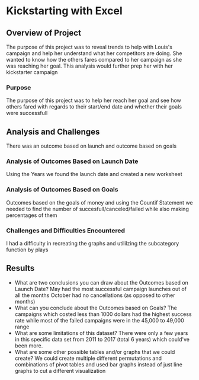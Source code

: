 # Kickstarting with Excel

## Overview of Project
The purpose of this project was to reveal trends to help with Louis's campaign and help her understand what her competitors are doing. She wanted to know how the others fares compared to her campaign as she was reaching her goal. This analysis would further prep her with her kickstarter campaign
### Purpose
The purpose of this project was to help her reach her goal and see how others fared with regards to their start/end date and whether their goals were successfull
## Analysis and Challenges
There was an outcome based on launch and outcome based on goals
### Analysis of Outcomes Based on Launch Date
Using the Years we found the launch date and created a new worksheet
### Analysis of Outcomes Based on Goals
Outcomes based on the goals of money and using the Countif Statement we needed to find the number of succesfull/canceled/failed while also making percentages of them
### Challenges and Difficulties Encountered
I had a difficulty in recreating the graphs and utililzing the subcategory function by plays
## Results

- What are two conclusions you can draw about the Outcomes based on Launch Date?
May had the most successful campaign launches out of all the months
October had no cancellations (as opposed to other months)
- What can you conclude about the Outcomes based on Goals?
The campaigns which costed less than 1000 dollars had the highest success rate while most of the failed campaigns were in the 45,000 to 49,000 range
- What are some limitations of this dataset?
There were only a few years in this specific data set from 2011 to 2017 (total 6 years) which could've been more.
- What are some other possible tables and/or graphs that we could create?
We could create multiple different permutations and combinations of pivot tables and used bar graphs instead of just line graphs to cut a different visualization
